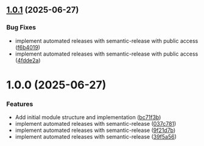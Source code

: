 ## [1.0.1](https://github.com/theboringlok/react-native-place-autocomplete-picker/compare/v1.0.0...v1.0.1) (2025-06-27)


### Bug Fixes

* implement automated releases with semantic-release with public access ([f6b4019](https://github.com/theboringlok/react-native-place-autocomplete-picker/commit/f6b4019e34dcc5728b6c1a9c66302c89d38659ad))
* implement automated releases with semantic-release with public access ([4fdde2a](https://github.com/theboringlok/react-native-place-autocomplete-picker/commit/4fdde2a2560f2ecf951e3c19f31df29520f16d6e))

# 1.0.0 (2025-06-27)


### Features

* Add initial module structure and implementation ([bc71f3b](https://github.com/theboringlok/react-native-place-autocomplete-picker/commit/bc71f3b2978e0ec693ddde06fabf8afcb57d046a))
* implement automated releases with semantic-release ([037c781](https://github.com/theboringlok/react-native-place-autocomplete-picker/commit/037c78132611def192d9e8adb09d4be933fd7f10))
* implement automated releases with semantic-release ([9f21d7b](https://github.com/theboringlok/react-native-place-autocomplete-picker/commit/9f21d7b93a3b2b0f7211929b249aeb50a4ad4a5c))
* implement automated releases with semantic-release ([39f5a56](https://github.com/theboringlok/react-native-place-autocomplete-picker/commit/39f5a56ac80ab5cdd7e64f45633f1b8ef64e153e))
